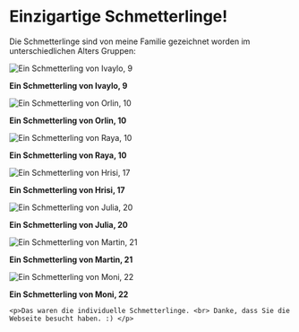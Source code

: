 <html lang="de">
<head>
  <meta charset="UTF-8">
  
  
</head>
<body>

  <div class="container">
    <h1>Einzigartige Schmetterlinge!</h1>
    <p>Die Schmetterlinge sind von meine Familie gezeichnet worden im unterschiedlichen Alters Gruppen:</p>

  
<img src="Ivaylo.jpeg" alt="Ein Schmetterling von Ivaylo, 9"> <p><b>Ein Schmetterling von Ivaylo, 9 </b>

<img src="Orlin.jpeg" alt="Ein Schmetterling von Orlin, 10"> <p><b>Ein Schmetterling von Orlin, 10 </b>

<img src="Raya.jpeg" alt="Ein Schmetterling von Raya, 10"> <p><b>Ein Schmetterling von Raya, 10 </b>

<img src="Hrisi.jpeg" alt="Ein Schmetterling von Hrisi, 17"> <p><b>Ein Schmetterling von Hrisi, 17 </b>

<img src="Julia.jpeg" alt="Ein Schmetterling von Julia, 20"> <p><b>Ein Schmetterling von Julia, 20 </b>

<img src="Martin.jpeg" alt="Ein Schmetterling von Martin, 21"> <p><b>Ein Schmetterling von Martin, 21 </b>

<img src="Moni.jpeg" alt="Ein Schmetterling von Moni, 22"> <p><b>Ein Schmetterling von Moni, 22</b>


    <p>Das waren die individuelle Schmetterlinge. <br> Danke, dass Sie die Webseite besucht haben. :) </p>
  </div>
</body>
